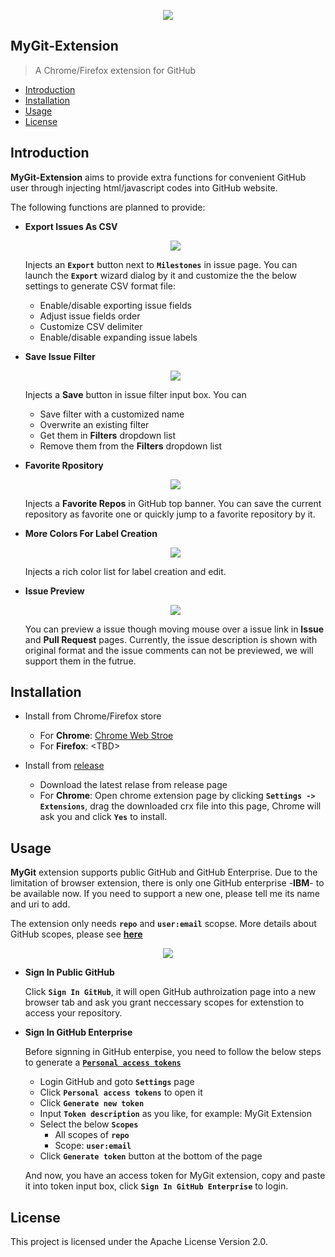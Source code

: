 <p align="center">
<img src="https://cloud.githubusercontent.com/assets/20178358/25707981/bf9d977a-3117-11e7-9ad4-1580be79ff13.png"/>
</p>

## MyGit-Extension

> A Chrome/Firefox extension for GitHub

- [Introduction](#introduction)
- [Installation](#installation)
- [Usage](#usage)
- [License](#license)

## Introduction

**MyGit-Extension** aims to provide extra functions for convenient GitHub user through injecting html/javascript codes into GitHub website. 

The following functions are planned to provide:
 - **Export Issues As CSV**
 
   <p align="center">
   <img src="https://cloud.githubusercontent.com/assets/20178358/25611688/9a133744-2f5a-11e7-93de-7ac651b8d9d6.png"/>
   </p>
   
   Injects an **```Export```** button next to **```Milestones```** in issue page. You can launch the **```Export```** wizard dialog by it and customize the the below settings to generate CSV format file:
   - Enable/disable exporting issue fields
   - Adjust issue fields order
   - Customize CSV delimiter
   - Enable/disable expanding issue labels
   
 - **Save Issue Filter**
   
   <p align="center">
   <img src="https://cloud.githubusercontent.com/assets/20178358/25797286/183d4d18-340f-11e7-908a-f0c5af3d5dc8.png"/>
   </p>
   
   Injects a **Save** button in issue filter input box. You can
   - Save filter with a customized name
   - Overwrite an existing filter
   - Get them in **Filters** dropdown list
   - Remove them from the **Filters** dropdown list
   
 - **Favorite Rpository**
 
   <p align="center">
   <img src="https://cloud.githubusercontent.com/assets/20178358/25611698/9fce49ee-2f5a-11e7-8b86-c7c76893a8e7.png"/>
   </p>
   
   Injects a **Favorite Repos** in GitHub top banner. You can save the current repository as favorite one or quickly jump to a favorite repository by it.
   
 - **More Colors For Label Creation**
 
   <p align="center">
   <img src="https://cloud.githubusercontent.com/assets/20178358/25891123/78414752-35a2-11e7-9483-aa9fd51b67a1.png"/>
   </p>
   
   Injects a rich color list for label creation and edit.
 - **Issue Preview**
 
   <p align="center">
   <img src="https://cloud.githubusercontent.com/assets/20178358/26236745/7ba06410-3ca4-11e7-9ef4-a17dd7d1e90d.png"/>
   </p>
  
   You can preview a issue though moving mouse over a issue link in **Issue** and **Pull Request** pages. Currently, the issue description is shown with original format and the issue comments can not be previewed, we will support them in the futrue.
   
## Installation

  * Install from Chrome/Firefox store
  
    - For **Chrome**: [Chrome Web Stroe](https://chrome.google.com/webstore/detail/mygit/oaiohmmoefnkfdbjjkjnconhnhpiigel?hl=en)
    - For **Firefox**: &lt;TBD&gt;
    
  * Install from [release](https://github.com/eschao/MyGit-Extension/releases)
  
    - Download the latest relase from release page
    - For **Chrome**: Open chrome extension page by clicking **```Settings -> Extensions```**, drag the downloaded crx file into this page, Chrome will ask you and click **```Yes```** to install.
 
## Usage

**MyGit** extension supports public GitHub and GitHub Enterprise. Due to the limitation of browser extension, there is only one GitHub enterprise -**IBM**- to be available now. If you need to support a new one, please tell me its name and uri to add.

The extension only needs **```repo```** and **```user:email```** scopse. More details about GitHub scopes, please see **[here](https://developer.github.com/enterprise/2.8/v3/oauth/#scopes)**

  <p align="center">
  <img src="https://cloud.githubusercontent.com/assets/20178358/25709862/1e39e8e2-311d-11e7-92bd-af22931d6f22.png"/>
  </p>

  * **Sign In Public GitHub**
  
    Click **```Sign In GitHub```**, it will open GitHub authroization page into a new browser tab and ask you grant neccessary scopes for extenstion to access your repository.
  
  * **Sign In GitHub Enterprise**
  
    Before signning in GitHub enterpise, you need to follow the below steps to generate a **[```Personal access tokens```](https://help.github.com/articles/creating-a-personal-access-token-for-the-command-line/)** 
    - Login GitHub and goto **```Settings```** page
    - Click **```Personal access tokens```** to open it
    - Click **```Generate new token```** 
    - Input **```Token description```** as you like, for example: MyGit Extension
    - Select the below **```Scopes```**
      * All scopes of **```repo```**
      * Scope: **```user:email```**
    - Click **```Generate token```** button at the bottom of the page
    
    And now, you have an access token for MyGit extension, copy and paste it into token input box, click **```Sign In GitHub Enterprise```** to login.

## License

This project is licensed under the Apache License Version 2.0.

